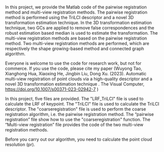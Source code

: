 In this project, we provide the Matlab code of the pairwise registration method and multi-view registration methods. The pairwise registration method is performed using the TriLCI descriptor and a novel 3D transformation estimation technique. In the 3D transformation estimation technique, two GCs are applied to remove false correspondences and the robust estimation based median is used to estimate the transformation. The multi-view registration methods are based on the pairwise registration method. Two multi-view registration methods are performed, which are respectively the shape growing-based method and connected graph algorithm. 

Everyone is welcome to use the code for research work, but not for commerce. If you use the code, please cite my paper (Wuyong Tao, Xianghong Hua, Xiaoxing He, Jingbin Liu, Dong Xu. (2023). Automatic multi-view registration of point clouds via a high-quality descriptor and a novel 3D transformation estimation technique . The Visual Computer, https://doi.org/10.1007/s00371-023-02942-7 )

In this project, five files are provided. The "LRF_TriLCI" file is used to calculate the LRF of keypoint. The "TriLCI" file is used to calculate the TriLCI descriptor. The "coarseregistration" file is used to perform the coarse registration algorithm, i.e. the pairwise registration method. The “pairwise registration” file show how to use the "coarseregistration" function. The “Multi-view registration” file provides the code of the two multi-view registration methods. 

Before you carry out our algorithm, you need to calculate the point cloud resolution (pr).
